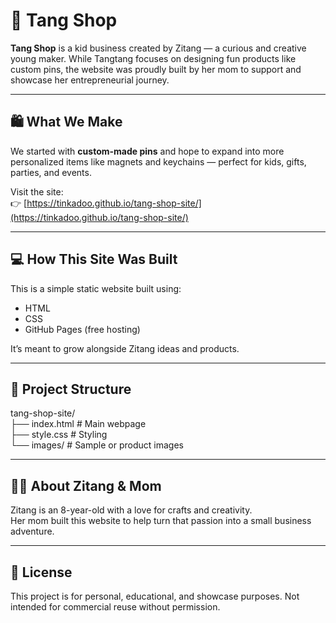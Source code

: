 # 🎀 Tang Shop

**Tang Shop** is a kid business created by Zitang — a curious and creative young maker. While Tangtang focuses on designing fun products like custom pins, the website was proudly built by her mom to support and showcase her entrepreneurial journey.

---

## 🛍️ What We Make

We started with **custom-made pins** and hope to expand into more personalized items like magnets and keychains — perfect for kids, gifts, parties, and events.

Visit the site:  
👉 [https://tinkadoo.github.io/tang-shop-site/](https://tinkadoo.github.io/tang-shop-site/)

---

## 💻 How This Site Was Built

This is a simple static website built using:
- HTML
- CSS
- GitHub Pages (free hosting)

It’s meant to grow alongside Zitang ideas and products.

---

## 🧰 Project Structure
tang-shop-site/   
├── index.html # Main webpage   
├── style.css # Styling   
└── images/ # Sample or product images

---

## 👩‍👧 About Zitang & Mom

Zitang is an 8-year-old with a love for crafts and creativity.  
Her mom built this website to help turn that passion into a small business adventure.

---

## 📄 License

This project is for personal, educational, and showcase purposes. Not intended for commercial reuse without permission.
